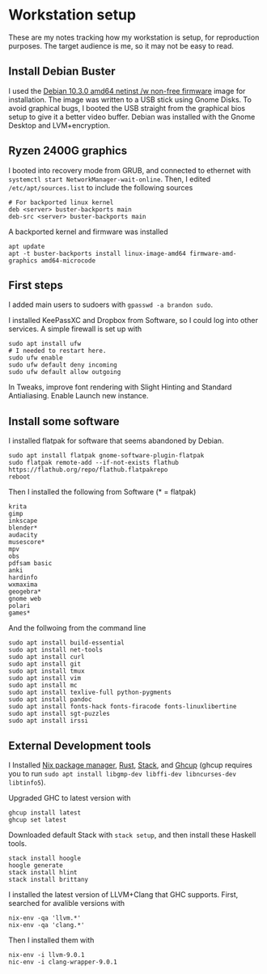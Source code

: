 # Workstation setup

These are my notes tracking how my workstation is setup, for reproduction purposes. The target audience is me, so it may not be easy to read.

## Install Debian Buster

I used the [Debian 10.3.0 amd64 netinst /w non-free firmware](https://cdimage.debian.org/cdimage/unofficial/non-free/cd-including-firmware/10.3.0+nonfree/amd64/iso-cd/) image for installation. The image was written to a USB stick using Gnome Disks. To avoid graphical bugs, I booted the USB straight from the graphical bios setup to give it a better video buffer. Debian was installed with the Gnome Desktop and LVM+encryption.

## Ryzen 2400G graphics

I booted into recovery mode from GRUB, and connected to ethernet with `systemctl start NetworkManager-wait-online`. Then, I edited `/etc/apt/sources.list` to include the following sources

```
# For backported linux kernel
deb <server> buster-backports main
deb-src <server> buster-backports main
```

A backported kernel and firmware was installed

```
apt update
apt -t buster-backports install linux-image-amd64 firmware-amd-graphics amd64-microcode

```

## First steps

I added main users to sudoers with `gpasswd -a brandon sudo`.

I installed KeePassXC and Dropbox from Software, so I could log into other services. A simple firewall is set up with

```
sudo apt install ufw
# I needed to restart here.
sudo ufw enable
sudo ufw default deny incoming
sudo ufw default allow outgoing
```

In Tweaks, improve font rendering with Slight Hinting and Standard Antialiasing. Enable Launch new instance.

## Install some software

I installed flatpak for software that seems abandoned by Debian.

```
sudo apt install flatpak gnome-software-plugin-flatpak
sudo flatpak remote-add --if-not-exists flathub https://flathub.org/repo/flathub.flatpakrepo
reboot
```

Then I installed the following from Software (\* = flatpak)

```
krita
gimp
inkscape
blender*
audacity
musescore*
mpv
obs
pdfsam basic
anki
hardinfo
wxmaxima
geogebra*
gnome web
polari
games*
```

And the follwoing from the command line

```
sudo apt install build-essential
sudo apt install net-tools
sudo apt install curl
sudo apt install git
sudo apt install tmux
sudo apt install vim
sudo apt install mc
sudo apt install texlive-full python-pygments
sudo apt install pandoc
sudo apt install fonts-hack fonts-firacode fonts-linuxlibertine
sudo apt install sgt-puzzles
sudo apt install irssi
```

## External Development tools

I Installed [Nix package manager](https://nixos.org/nix/), [Rust](https://rustup.rs/), [Stack](https://haskellstack.org), and [Ghcup](https://haskell.org/ghcup/) (ghcup requires you to run `sudo apt install libgmp-dev libffi-dev libncurses-dev libtinfo5`).

Upgraded GHC to latest version with

```
ghcup install latest
ghcup set latest
```

Downloaded default Stack with `stack setup`, and then install these Haskell tools.

```
stack install hoogle
hoogle generate
stack install hlint
stack install brittany
```

I installed the latest version of LLVM+Clang that GHC supports. First, searched for avalible versions with

```
nix-env -qa 'llvm.*'
nix-env -qa 'clang.*'
```

Then I installed them with

```
nix-env -i llvm-9.0.1
nic-env -i clang-wrapper-9.0.1
```